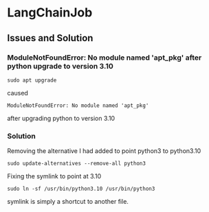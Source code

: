 # LangChainJob

## Issues and Solution

### ModuleNotFoundError: No module named 'apt_pkg' after python upgrade to version 3.10
```
sudo apt upgrade
```
caused

```
ModuleNotFoundError: No module named 'apt_pkg'
```
after upgrading python to version 3.10

### Solution

Removing the alternative I had added to point python3 to python3.10
```
sudo update-alternatives --remove-all python3
```

Fixing the symlink to point at 3.10
```
sudo ln -sf /usr/bin/python3.10 /usr/bin/python3
```

symlink is simply a shortcut to another file.
